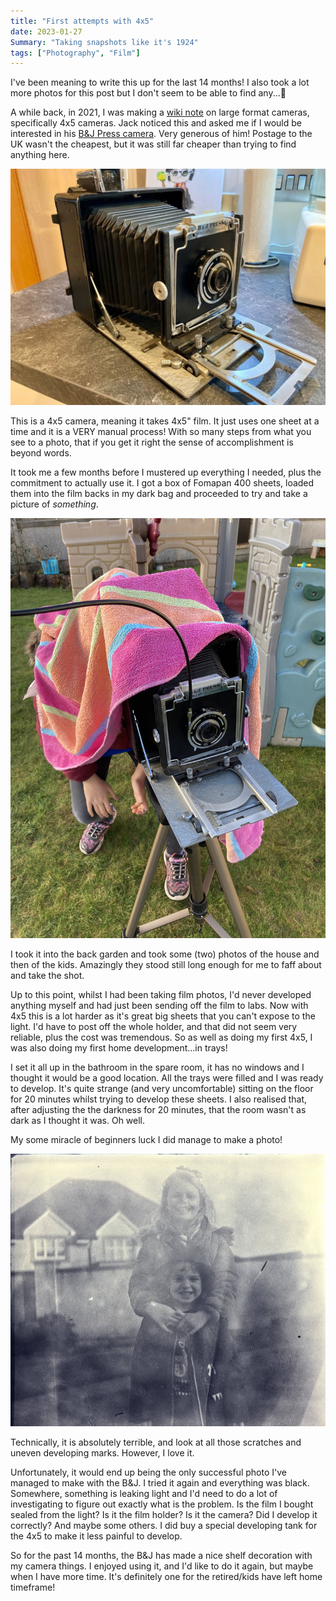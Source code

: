 ```yaml
---
title: "First attempts with 4x5"
date: 2023-01-27
Summary: "Taking snapshots like it's 1924"
tags: ["Photography", "Film"]
---
```


I've been meaning to write this up for the last 14 months! I also took a lot more photos for this post but I don't seem to be able to find any...🤷

A while back, in 2021, I was making a [wiki note](https://wiki.alexjj.com/#LargeFormat) on large format cameras, specifically 4x5 cameras. Jack noticed this and asked me if I would be interested in his [B&J Press camera](https://wiki.baty.net/#Burke%20&%20James%20Press%20Camera). Very generous of him! Postage to the UK wasn't the cheapest, but it was still far cheaper than trying to find anything here.

![Burke and James Press Camera](bandjpress-thumb.jpg "Burke and James Press Camera")

This is a 4x5 camera, meaning it takes 4x5" film. It just uses one sheet at a time and it is a VERY manual process! With so many steps from what you see to a photo, that if you get it right the sense of accomplishment is beyond words.

It took me a few months before I mustered up everything I needed, plus the commitment to actually use it. I got a box of Fomapan 400 sheets, loaded them into the film backs in my dark bag and proceeded to try and take a picture of *something*.

![Camera on tripod](setup.jpeg "Make shift dark cloth")

I took it into the back garden and took some (two) photos of the house and then of the kids. Amazingly they stood still long enough for me to faff about and take the shot.

Up to this point, whilst I had been taking film photos, I'd never developed anything myself and had just been sending off the film to labs. Now with 4x5 this is a lot harder as it's great big sheets that you can't expose to the light. I'd have to post off the whole holder, and that did not seem very reliable, plus the cost was tremendous. So as well as doing my first 4x5, I was also doing my first home development...in trays!

I set it all up in the bathroom in the spare room, it has no windows and I thought it would be a good location. All the trays were filled and I was ready to develop. It's quite strange (and very uncomfortable) sitting on the floor for 20 minutes whilst trying to develop these sheets. I also realised that, after adjusting the the darkness for 20 minutes, that the room wasn't as dark as I thought it was. Oh well.

My some miracle of beginners luck I did manage to make a photo!

![Kids black and white photo](first-4x5.jpg "That vintage look")

Technically, it is absolutely terrible, and look at all those scratches and uneven developing marks. However, I love it.

Unfortunately, it would end up being the only successful photo I've managed to make with the B&J. I tried it again and everything was black. Somewhere, something is leaking light and I'd need to do a lot of investigating to figure out exactly what is the problem. Is the film I bought sealed from the light? Is it the film holder? Is it the camera? Did I develop it correctly? And maybe some others. I did buy a special developing tank for the 4x5 to make it less painful to develop.

So for the past 14 months, the B&J has made a nice shelf decoration with my camera things. I enjoyed using it, and I'd like to do it again, but maybe when I have more time. It's definitely one for the retired/kids have left home timeframe!
